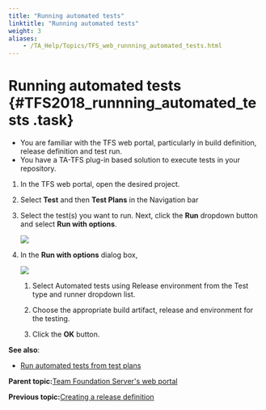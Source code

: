 ```yaml
--- 
title: "Running automated tests"
linktitle: "Running automated tests"
weight: 3
aliases: 
    - /TA_Help/Topics/TFS_web_runnning_automated_tests.html
---
```

# Running automated tests {#TFS2018_runnning_automated_tests .task}

-   You are familiar with the TFS web portal, particularly in build definition, release definition and test run.
-   You have a TA-TFS plug-in based solution to execute tests in your repository.

1.  In the TFS web portal, open the desired project.

2.  Select **Test** and then **Test Plans** in the Navigation bar

3.  Select the test\(s\) you want to run. Next, click the **Run** dropdown button and select **Run with options**.

    ![](../Images/TFS2018_run_tests.png)

4.  In the **Run with options** dialog box,

    ![](../Images/TFS2018_Run_with_options_dlg.png)

    1.  Select Automated tests using Release environment from the Test type and runner dropdown list.

    2.  Choose the appropriate build artifact, release and environment for the testing.

    3.  Click the **OK** button.


**See also**:

-   [Run automated tests from test plans](https://docs.microsoft.com/en-us/azure/devops/test/run-automated-tests-from-test-hub?view=vsts)

**Parent topic:**[Team Foundation Server's web portal](../../TA_Help/Topics/TFS_web_automated_testing.html)

**Previous topic:**[Creating a release definition](../../TA_Help/Topics/TFS_web_creating_release_def.html)

